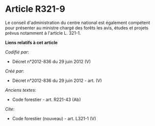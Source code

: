 # Article R321-9

Le conseil d'administration du centre national est également compétent pour présenter au ministre chargé des forêts les avis,
études et projets prévus notamment à l'article L. 321-1.

**Liens relatifs à cet article**

_Codifié par_:

  - Décret n°2012-836 du 29 juin 2012 (V)

_Créé par_:

  - Décret n°2012-836 du 29 juin 2012 - art. (V)

_Anciens textes_:

  - Code forestier - art. R221-43 (Ab)

_Cite_:

  - Code forestier (nouveau) - art. L321-1 (V)
